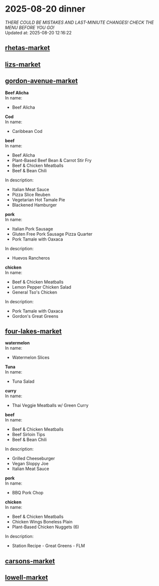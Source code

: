 # 2025-08-20 dinner  
*THERE COULD BE MISTAKES AND LAST-MINIUTE CHANGES! CHECK THE MENU BEFORE YOU GO!*  
Updated at: 2025-08-20 12:16:22  
## [rhetas-market](https://wisc-housingdining.nutrislice.com/menu/rhetas-market/dinner/2025-08-20)  
## [lizs-market](https://wisc-housingdining.nutrislice.com/menu/lizs-market/dinner/2025-08-20)  
## [gordon-avenue-market](https://wisc-housingdining.nutrislice.com/menu/gordon-avenue-market/dinner/2025-08-20)  
**Beef Alicha**  
In name:   
 - Beef Alicha  
  
**Cod**  
In name:   
 - Caribbean Cod  
  
**beef**  
In name:   
 - Beef Alicha  
 - Plant-Based Beef Bean & Carrot Stir Fry  
 - Beef & Chicken Meatballs  
 - Beef & Bean Chili  
  
In description:   
 - Italian Meat Sauce  
 - Pizza Slice Reuben  
 - Vegetarian Hot Tamale Pie  
 - Blackened Hamburger  
  
**pork**  
In name:   
 - Italian Pork Sausage  
 - Gluten Free Pork Sausage Pizza Quarter  
 - Pork Tamale with Oaxaca  
  
In description:   
 - Huevos Rancheros  
  
**chicken**  
In name:   
 - Beef & Chicken Meatballs  
 - Lemon Pepper Chicken Salad  
 - General Tso's Chicken  
  
In description:   
 - Pork Tamale with Oaxaca  
 - Gordon's Great Greens  
  
## [four-lakes-market](https://wisc-housingdining.nutrislice.com/menu/four-lakes-market/dinner/2025-08-20)  
**watermelon**  
In name:   
 - Watermelon Slices  
  
**Tuna**  
In name:   
 - Tuna Salad  
  
**curry**  
In name:   
 - Thai Veggie Meatballs w/ Green Curry  
  
**beef**  
In name:   
 - Beef & Chicken Meatballs  
 - Beef Sirloin Tips  
 - Beef & Bean Chili  
  
In description:   
 - Grilled Cheeseburger  
 - Vegan Sloppy Joe  
 - Italian Meat Sauce  
  
**pork**  
In name:   
 - BBQ Pork Chop  
  
**chicken**  
In name:   
 - Beef & Chicken Meatballs  
 - Chicken Wings Boneless Plain  
 - Plant-Based Chicken Nuggets (6)  
  
In description:   
 - Station Recipe - Great Greens - FLM  
  
## [carsons-market](https://wisc-housingdining.nutrislice.com/menu/carsons-market/dinner/2025-08-20)  
## [lowell-market](https://wisc-housingdining.nutrislice.com/menu/lowell-market/dinner/2025-08-20)  
  
